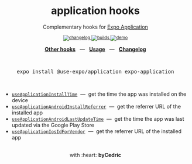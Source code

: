 <div align="center">
    <h1>application hooks</h1>
     <p>Complementary hooks for <a href="https://docs.expo.io/versions/latest/sdk/application/">Expo Application</a></p>
    <sup>
        <a href="https://github.com/byCedric/use-expo/blob/master/packages/application/CHANGELOG.md">
            <img src="https://img.shields.io/npm/v/@use-expo/application?style=flat-square" alt="changelog" />
        </a>
        <a href="https://github.com/bycedric/use-expo/actions">
            <img src="https://img.shields.io/github/workflow/status/byCedric/use-expo/Packages/master.svg?style=flat-square" alt="builds" />
        </a>
        <a href="https://exp.host/@bycedric/use-expo">
            <img src="https://img.shields.io/badge/demo-expo.io-lightgrey.svg?style=flat-square" alt="demo" />
        </a>
    </sup>
    <br />
   <p align="center">
        <a href="https://github.com/byCedric/use-expo#readme"><b>Other hooks</b></a>
        &nbsp;&nbsp;&mdash;&nbsp;&nbsp;
        <a href="https://github.com/byCedric/use-expo#usage"><b>Usage</b></a>
        &nbsp;&nbsp;&mdash;&nbsp;&nbsp;
        <a href="https://github.com/byCedric/use-expo/blob/master/CHANGELOG.md"><b>Changelog</b></a>
    </p>
    <br />
    <pre>expo install @use-expo/application expo-application</pre>
    <br />
</div>

- [`useApplicationInstallTime`](./docs/use-application-install-time.md) &nbsp;&mdash;&nbsp; get the time the app was installed on the device
- [`useApplicationAndroidInstallReferrer`](./docs/use-application-android-install-referrer.md) &nbsp;&mdash;&nbsp; get the referrer URL of the installed app
- [`useApplicationAndroidLastUpdateTime`](./docs/use-application-android-last-update-time.md) &nbsp;&mdash;&nbsp; get the time the app was last updated via the Google Play Store
- [`useApplicationIosIdForVendor`](./docs/use-application-ios-id-for-vendor.md) &nbsp;&mdash;&nbsp; get the referrer URL of the installed app

<div align="center">
    <br />
    with :heart: <strong>byCedric</strong>
    <br />
</div>
